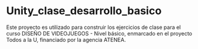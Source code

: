 # Unity_clase_desarrollo_basico
Este proyecto es utilizado para construir los ejercicios de clase para el curso DISEÑO DE VIDEOJUEGOS - Nivel básico, enmarcado en el proyecto Todos a la U, financiado por la agencia ATENEA.
